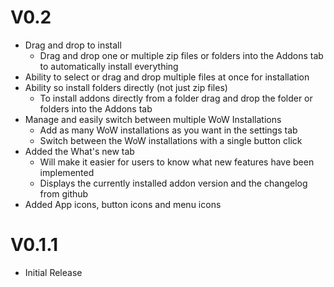 # V0.2

- Drag and drop to install
  - Drag and drop one or multiple zip files or folders into the Addons tab to automatically install everything
- Ability to select or drag and drop multiple files at once for installation
- Ability so install folders directly (not just zip files)
  - To install addons directly from a folder drag and drop the folder or folders into the Addons tab
- Manage and easily switch between multiple WoW Installations
  - Add as many WoW installations as you want in the settings tab
  - Switch between the WoW installations with a single button click
- Added the What's new tab
  - Will make it easier for users to know what new features have been implemented
  - Displays the currently installed addon version and the changelog from github
- Added App icons, button icons and menu icons

# V0.1.1

- Initial Release
